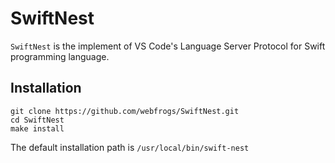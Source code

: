# SwiftNest

`SwiftNest` is the implement of VS Code's Language Server Protocol for Swift programming language.

## Installation

``` shell
git clone https://github.com/webfrogs/SwiftNest.git
cd SwiftNest
make install 
```

The default installation path is `/usr/local/bin/swift-nest`